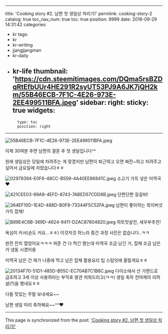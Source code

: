 
---
title: 'Cooking story #2. 남편 첫 생일상 차리기!'
permlink: cooking-story-2
catalog: true
toc_nav_num: true
toc: true
position: 9999
date: 2018-09-29 14:31:42
categories:
- kr
tags:
- kr
- kr-writing
- jjangjjangman
- kr-daily
- kr-life
thumbnail: 'https://cdn.steemitimages.com/DQma5rsBZDqRtEfbUUr4HE291R2syUT53PJ9A6JK7jQH2km/55B46ECB-7F1C-4E26-973E-2EE499511BFA.jpeg'
sidebar:
    right:
        sticky: true
widgets:
    -
        type: toc
        position: right
---


![55B46ECB-7F1C-4E26-973E-2EE499511BFA.jpeg](https://cdn.steemitimages.com/DQma5rsBZDqRtEfbUUr4HE291R2syUT53PJ9A6JK7jQH2km/55B46ECB-7F1C-4E26-973E-2EE499511BFA.jpeg)

이제 30여분 후면 남편의 결혼 후 첫 생일입니다^^

원래 생일상은 당일에 차려주는 게 맞겠지만
남편이 퇴근하고 오면 짜잔~하고 차려주고 싶어서
금요일에 차렸습니다ㅎㅎ

![02979394-E0F6-48CC-B559-4A40EE86841C.jpeg](https://cdn.steemitimages.com/DQmd1yLfrarPnPjejdwUhMsWgXRNdUXsMRM6Y5EFtyx61s6/02979394-E0F6-48CC-B559-4A40EE86841C.jpeg)
소고기 가득 넣은 미역국❤️

![421CEE03-99A9-4EFD-8743-7ABED57CDD6B.jpeg](https://cdn.steemitimages.com/DQmSsvgchsB5Mp6wPXpbQ42yCpvgpcxyABtSA5C1WnbhDVz/421CEE03-99A9-4EFD-8743-7ABED57CDD6B.jpeg)
단짠단짠 등갈비!

![364EF10D-1E4D-488D-B0F8-73344F5C52FA.jpeg](https://cdn.steemitimages.com/DQmb1DsXhLtKK5syLLcNTzs74YrrgxUkieZRhjgNb1aLMbW/364EF10D-1E4D-488D-B0F8-73344F5C52FA.jpeg)
남편이 좋아하는 목이버섯 가득 잡채!

![B89E4C8B-369D-4624-9411-D2AC87804820.jpeg](https://cdn.steemitimages.com/DQmWoE9Uf3pC6KkS2N2wj598nYSb9bWGnjkN3SoyWfcZ2t3/B89E4C8B-369D-4624-9411-D2AC87804820.jpeg)
하트맛살전, 새우부추전!

욕심이 커서(손도 커요...ㅎㅎ)
이것저것 하느라 중간 과정 사진은 없습니다..ㅋㅋ

완전 잔치 열었어요ㅋㅋㅋ
퍼준 건 다 먹긴 했는데
미역국 조금 남긴 거, 잡채 조금 남은 거 냉동 시켰어용

미역국 남은 건 제가 나중에 먹고
남은 잡채 활용요리 팁 스팀잇에 올릴게요ㅎㅎ

![20134F70-51D1-485D-B55C-EC70AB7C1B8C.jpeg](https://cdn.steemitimages.com/DQmXaTMT95Nb4MBSu6ijhfQ8bEy78KN4EECLsXxW5Zy65Ah/20134F70-51D1-485D-B55C-EC70AB7C1B8C.jpeg)
다이소에서 산 가랜드로 급조하고
3세 이상 사용하라는 부직포 왕관 씌워드리고(ㅋㅋ)
생일 축하 전야제의 리허설(?)을 했네요ㅎㅎ

다들 맛있는 주말 보내세요~~

남편 생일 미리 축하해요~~^^❤️

- - -

This page is synchronized from the post: ['Cooking story #2. 남편 첫 생일상 차리기!'](https://steemit.com/@talkative-bk/cooking-story-2)

